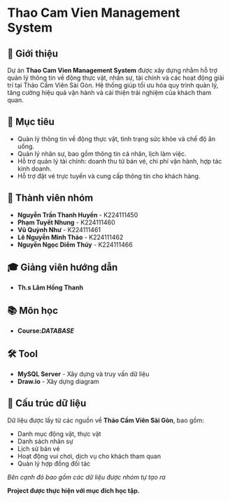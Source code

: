 # Thao Cam Vien Management System

## 📌 Giới thiệu
Dự án **Thao Cam Vien Management System** được xây dựng nhằm hỗ trợ quản lý thông tin về động thực vật, nhân sự, tài chính và các hoạt động giải trí tại Thảo Cầm Viên Sài Gòn. Hệ thống giúp tối ưu hóa quy trình quản lý, tăng cường hiệu quả vận hành và cải thiện trải nghiệm của khách tham quan.

## 🎯 Mục tiêu
- Quản lý thông tin về động thực vật, tình trạng sức khỏe và chế độ ăn uống.
- Quản lý nhân sự, bao gồm thông tin cá nhân, lịch làm việc.
- Hỗ trợ quản lý tài chính: doanh thu từ bán vé, chi phí vận hành, hợp tác kinh doanh.
- Hỗ trợ đặt vé trực tuyến và cung cấp thông tin cho khách hàng.

## 👥 Thành viên nhóm
- **Nguyễn Trần Thanh Huyền** - K224111450
- **Phạm Tuyết Nhung** - K224111460
- **Vũ Quỳnh Như** - K224111461
- **Lê Nguyễn Minh Thảo** - K224111462
- **Nguyễn Ngọc Diểm Thúy** - K224111466

## 🎓 Giảng viên hướng dẫn
- **Th.s Lâm Hồng Thanh** 

## 📚 Môn học
- **Course:*DATABASE***

## 🛠️ Tool
- **MySQL Server** - Xây dựng và truy vấn dữ liệu
- **Draw.io** - Xây dựng diagram

## 📂 Cấu trúc dữ liệu
Dữ liệu được lấy từ các nguồn về **Thảo Cầm Viên Sài Gòn**, bao gồm:
- Danh mục động vật, thực vật
- Danh sách nhân sự
- Lịch sử bán vé
- Hoạt động vui chơi, dịch vụ cho khách tham quan
- Quản lý hợp đồng đối tác
  
*Bên cạnh đó bao gồm các dữ liệu được nhóm tự tạo ra*

**Project được thực hiện với mục đích học tập.**

